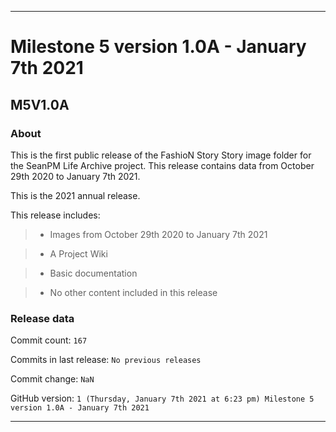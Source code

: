 
***

# Milestone 5 version 1.0A - January 7th 2021

## M5V1.0A

### About

This is the first public release of the FashioN Story Story image folder for the SeanPM Life Archive project. This release contains data from October 29th 2020 to January 7th 2021.

This is the 2021 annual release.

This release includes:

> * Images from October 29th 2020 to January 7th 2021

> * A Project Wiki

> * Basic documentation

> * No other content included in this release

<!--

Changes in this release:

> * Deleted x `IGNORE.md` files

> * Documentation updates, adding release notes for v1

> * No other changes in this release

!-->

### Release data

Commit count: `167`

Commits in last release: `No previous releases`

Commit change: `NaN`

GitHub version: `1 (Thursday, January 7th 2021 at 6:23 pm) Milestone 5 version 1.0A - January 7th 2021`

***
